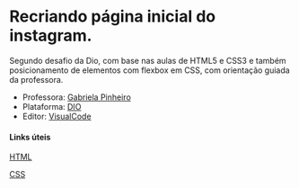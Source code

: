 # Recriando página inicial do instagram.
Segundo desafio da Dio, com base nas aulas de HTML5 e CSS3 e também posicionamento de elementos com flexbox em CSS, com orientação guiada da professora.

- Professora: [Gabriela Pinheiro](https://www.linkedin.com/in/gabrielapinheiro129/)
- Plataforma: [DIO](http://www.dio.me)
- Editor: [VisualCode](https://code.visualstudio.com/download)

#### Links úteis
[HTML](https://www.w3schools.com/html/)

[CSS](https://developer.mozilla.org/pt-BR/docs/Web/CSS)

